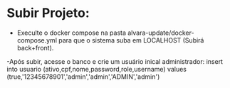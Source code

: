 # Subir Projeto:
- Execulte o docker compose na pasta alvara-update/docker-compose.yml para que
  o sistema suba em LOCALHOST (Subirá back+front).

-Após subir, acesse o banco e crie um usuário inical administrador:
insert into usuario (ativo,cpf,nome,password,role,username)
values (true,'12345678901','admin','admin','ADMIN','admin')

